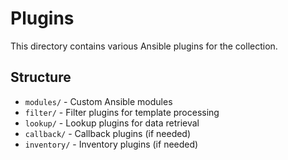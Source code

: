 # Plugins

This directory contains various Ansible plugins for the collection.

## Structure

- `modules/` - Custom Ansible modules
- `filter/` - Filter plugins for template processing
- `lookup/` - Lookup plugins for data retrieval
- `callback/` - Callback plugins (if needed)
- `inventory/` - Inventory plugins (if needed)
